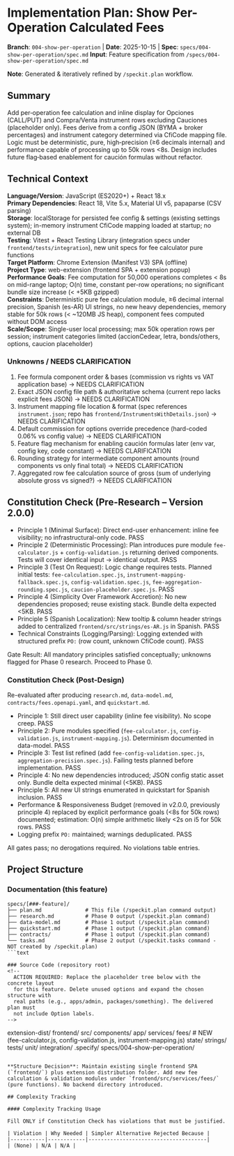 # Implementation Plan: Show Per-Operation Calculated Fees

**Branch**: `004-show-per-operation` | **Date**: 2025-10-15 | **Spec**: `specs/004-show-per-operation/spec.md`
**Input**: Feature specification from `/specs/004-show-per-operation/spec.md`

**Note**: Generated & iteratively refined by `/speckit.plan` workflow.

## Summary

Add per‑operation fee calculation and inline display for Opciones (CALL/PUT) and Compra/Venta instrument rows excluding Cauciones (placeholder only). Fees derive from a config JSON (BYMA + broker percentages) and instrument category determined via CfiCode mapping file. Logic must be deterministic, pure, high‑precision (≥6 decimals internal) and performance capable of processing up to 50k rows <8s. Design includes future flag‑based enablement for caución formulas without refactor.

## Technical Context

**Language/Version**: JavaScript (ES2020+) + React 18.x  
**Primary Dependencies**: React 18, Vite 5.x, Material UI v5, papaparse (CSV parsing)  
**Storage**: localStorage for persisted fee config & settings (existing settings system); in-memory instrument CfiCode mapping loaded at startup; no external DB  
**Testing**: Vitest + React Testing Library (integration specs under `frontend/tests/integration`), new unit specs for fee calculator pure functions  
**Target Platform**: Chrome Extension (Manifest V3) SPA (offline)  
**Project Type**: web-extension (frontend SPA + extension popup)  
**Performance Goals**: Fee computation for 50,000 operations completes < 8s on mid-range laptop; O(n) time, constant per-row operations; no significant bundle size increase (< +5KB gzipped)  
**Constraints**: Deterministic pure fee calculation module, ≥6 decimal internal precision, Spanish (es-AR) UI strings, no new heavy dependencies, memory stable for 50k rows (< ~120MB JS heap), component fees computed without DOM access  
**Scale/Scope**: Single-user local processing; max 50k operation rows per session; instrument categories limited (accionCedear, letra, bonds/others, options, caucion placeholder)

### Unknowns / NEEDS CLARIFICATION
1. Fee formula component order & bases (commission vs rights vs VAT application base) → NEEDS CLARIFICATION  
2. Exact JSON config file path & authoritative schema (current repo lacks explicit fees JSON) → NEEDS CLARIFICATION  
3. Instrument mapping file location & format (spec references `instrument.json`; repo has `frontend/InstrumentsWithDetails.json`) → NEEDS CLARIFICATION  
4. Default commission for options override precedence (hard-coded 0.06% vs config value) → NEEDS CLARIFICATION  
5. Feature flag mechanism for enabling caución formulas later (env var, config key, code constant) → NEEDS CLARIFICATION  
6. Rounding strategy for intermediate component amounts (round components vs only final total) → NEEDS CLARIFICATION  
7. Aggregated row fee calculation source of gross (sum of underlying absolute gross vs signed?) → NEEDS CLARIFICATION

## Constitution Check (Pre-Research – Version 2.0.0)

- Principle 1 (Minimal Surface): Direct end-user enhancement: inline fee visibility; no infrastructural-only code. PASS  
- Principle 2 (Deterministic Processing): Plan introduces pure module `fee-calculator.js` + `config-validation.js` returning derived components. Tests will cover identical input -> identical output. PASS  
- Principle 3 (Test On Request): Logic change requires tests. Planned initial tests: `fee-calculation.spec.js`, `instrument-mapping-fallback.spec.js`, `config-validation.spec.js`, `fee-aggregation-rounding.spec.js`, `caucion-placeholder.spec.js`. PASS  
- Principle 4 (Simplicity Over Framework Accretion): No new dependencies proposed; reuse existing stack. Bundle delta expected <5KB. PASS  
- Principle 5 (Spanish Localization): New tooltip & column header strings added to centralized `frontend/src/strings/es-AR.js` in Spanish. PASS  
- Technical Constraints (Logging/Parsing): Logging extended with structured prefix `PO:` (row count, unknown CfiCode count). PASS  

Gate Result: All mandatory principles satisfied conceptually; unknowns flagged for Phase 0 research. Proceed to Phase 0.

### Constitution Check (Post-Design)

Re-evaluated after producing `research.md`, `data-model.md`, `contracts/fees.openapi.yaml`, and `quickstart.md`.

- Principle 1: Still direct user capability (inline fee visibility). No scope creep. PASS
- Principle 2: Pure modules specified (`fee-calculator.js`, `config-validation.js`, `instrument-mapping.js`). Determinism documented in data-model. PASS
- Principle 3: Test list refined (add `fee-config-validation.spec.js`, `aggregation-precision.spec.js`). Failing tests planned before implementation. PASS
- Principle 4: No new dependencies introduced; JSON config static asset only. Bundle delta expected minimal (<5KB). PASS
- Principle 5: All new UI strings enumerated in quickstart for Spanish inclusion. PASS
- Performance & Responsiveness Budget (removed in v2.0.0, previously principle 4) replaced by explicit performance goals (<8s for 50k rows) documented; estimation: O(n) simple arithmetic likely <2s on i5 for 50k rows. PASS
- Logging prefix `PO:` maintained; warnings deduplicated. PASS

All gates pass; no derogations required. No violations table entries.

## Project Structure

### Documentation (this feature)

```text
specs/[###-feature]/
├── plan.md              # This file (/speckit.plan command output)
├── research.md          # Phase 0 output (/speckit.plan command)
├── data-model.md        # Phase 1 output (/speckit.plan command)
├── quickstart.md        # Phase 1 output (/speckit.plan command)
├── contracts/           # Phase 1 output (/speckit.plan command)
└── tasks.md             # Phase 2 output (/speckit.tasks command - NOT created by /speckit.plan)
```text

### Source Code (repository root)
<!--
  ACTION REQUIRED: Replace the placeholder tree below with the concrete layout
  for this feature. Delete unused options and expand the chosen structure with
  real paths (e.g., apps/admin, packages/something). The delivered plan must
  not include Option labels.
-->

```
extension-dist/
frontend/
  src/
    components/
    app/
    services/
      fees/          # NEW (fee-calculator.js, config-validation.js, instrument-mapping.js)
    state/
    strings/
  tests/
    unit/
    integration/
.specify/
specs/004-show-per-operation/
```

**Structure Decision**: Maintain existing single frontend SPA (`frontend/`) plus extension distribution folder. Add new fee calculation & validation modules under `frontend/src/services/fees/` (pure functions). No backend directory introduced.

## Complexity Tracking

#### Complexity Tracking Usage

Fill ONLY if Constitution Check has violations that must be justified.

| Violation | Why Needed | Simpler Alternative Rejected Because |
|-----------|------------|--------------------------------------|
| (None) | N/A | N/A |
